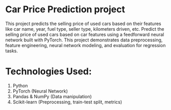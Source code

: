 # Car Price Prediction project
This project predicts the selling price of used cars based on their features like car name, year, fuel type, seller type, kilometers driven, etc.
Predict the selling price of used cars based on car features using a feedforward neural network built with PyTorch.
This project demonstrates data preprocessing, feature engineering, neural network modeling, and evaluation for regression tasks.
# Technologies Used:
1) Python
2) PyTorch (Neural Network)
3) Pandas & NumPy (Data manipulation)
4) Scikit-learn (Preprocessing, train-test split, metrics)
